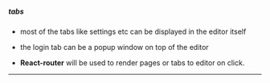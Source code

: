 ##### tabs

- most of the tabs like settings etc can be displayed in the editor itself 

- the login tab can be a popup window on top of the editor 

- **React-router** will be used to render pages or tabs to editor on click. 

---